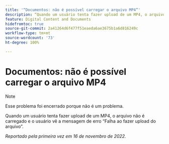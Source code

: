 ```yaml
---
title: '“Documentos: não é possível carregar o arquivo MP4”'
description: “Quando um usuário tenta fazer upload de um MP4, o arquivo não é carregado e o usuário vê a mensagem de erro Falha ao fazer upload do arquivo.”
feature: Digital Content and Documents
hidefromtoc: true
source-git-commit: 2a41264d6f477f51eaeda6ae3675b1a6d816249c
workflow-type: tm+mt
source-wordcount: '73'
ht-degree: 100%

---
```



# Documentos: não é possível carregar o arquivo MP4

>[!NOTE]
>
>Esse problema foi encerrado porque não é um problema.

Quando um usuário tenta fazer upload de um MP4, o arquivo não é carregado e o usuário vê a mensagem de erro “Falha ao fazer upload do arquivo”.

_Reportado pela primeira vez em 16 de novembro de 2022._

